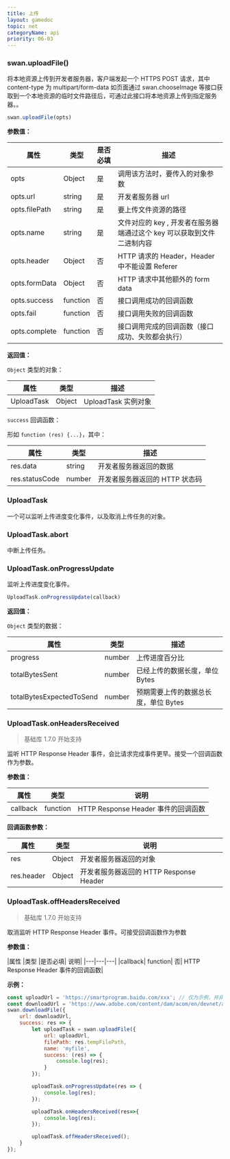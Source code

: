 ```yaml
---
title: 上传
layout: gamedoc
topic: net
categoryName: api
priority: 06-03
---
```


### swan.uploadFile()

将本地资源上传到开发者服务器，客户端发起一个 HTTPS POST 请求，其中 content-type 为 multipart/form-data
如页面通过 swan.chooseImage 等接口获取到一个本地资源的临时文件路径后，可通过此接口将本地资源上传到指定服务器。。

```js
swan.uploadFile(opts)
```

**参数值：**

|属性|类型|是否必填|描述|
|-|-|-|-|
|opts|Object|是|调用该方法时，要传入的对象参数|
|opts.url|string|是|开发者服务器 url|
|opts.filePath|string|是|要上传文件资源的路径|
|opts.name|string|是|文件对应的 key , 开发者在服务器端通过这个 key 可以获取到文件二进制内容|
|opts.header|Object|否|HTTP 请求的 Header，Header 中不能设置 Referer|
|opts.formData|Object|否|HTTP 请求中其他额外的 form data |
|opts.success|function|否|接口调用成功的回调函数|
|opts.fail|function|否|接口调用失败的回调函数|
|opts.complete|function|否|接口调用完成的回调函数（接口成功、失败都会执行）|

**返回值：**

`Object` 类型的对象：

|属性|类型|描述|
|-|-|-|
|UploadTask|Object|UploadTask 实例对象|

`success` 回调函数：

形如 `function (res) {...}`，其中：

|属性|类型|描述|
|-|-|-|
|res.data|string|开发者服务器返回的数据|
|res.statusCode|number|开发者服务器返回的 HTTP 状态码|



### UploadTask

一个可以监听上传进度变化事件，以及取消上传任务的对象。


### UploadTask.abort

中断上传任务。

### UploadTask.onProgressUpdate

监听上传进度变化事件。

```js
UploadTask.onProgressUpdate(callback)
```

**返回值：**

`Object` 类型的数据：

|属性|类型|描述|
|-|-|-|
|progress|number|上传进度百分比|
|totalBytesSent|number|已经上传的数据长度，单位 Bytes|
|totalBytesExpectedToSend|number|预期需要上传的数据总长度，单位 Bytes|


### UploadTask.onHeadersReceived
> 基础库 1.7.0 开始支持

监听 HTTP Response Header 事件，会比请求完成事件更早。接受一个回调函数作为参数。

**参数值：**

|属性 |类型 |说明|
|---|---|---|
|callback| function| HTTP Response Header 事件的回调函数|

**回调函数参数：**

|属性 |类型 |说明|
|---|---|---|
|res |Object | 开发者服务器返回的对象|
|res.header	|Object	|开发者服务器返回的 HTTP Response Header|


### UploadTask.offHeadersReceived
> 基础库 1.7.0 开始支持

取消监听 HTTP Response Header 事件。可接受回调函数作为参数

**参数值：**

|属性 |类型 |是否必填| 说明|
|---|---|---|
|callback| function| 否| HTTP Response Header 事件的回调函数|


**示例：**

```js
const uploadUrl = 'https://smartprogram.baidu.com/xxx'; // 仅为示例，并非真实的接口地址
const downloadUrl = 'https://www.adobe.com/content/dam/acom/en/devnet/acrobat/pdfs/pdf_open_parameters.pdf';
swan.downloadFile({
    url: downloadUrl,
    success: res => {
        let uploadTask = swan.uploadFile({
            url: uploadUrl,
            filePath: res.tempFilePath,
            name: 'myfile',
            success: (res) => {
                console.log(res);
            }
        });

        uploadTask.onProgressUpdate(res => {
            console.log(res);
        });

        uploadTask.onHeadersReceived(res=>{
            console.log(res);
        });

        uploadTask.offHeadersReceived();
    }
});

```

